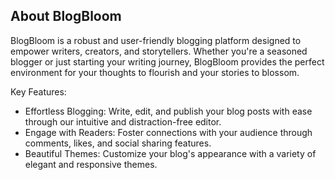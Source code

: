## About BlogBloom

BlogBloom is a robust and user-friendly blogging platform designed to empower writers, creators, and storytellers. Whether you're a seasoned blogger or just starting your writing journey, BlogBloom provides the perfect environment for your thoughts to flourish and your stories to blossom.

Key Features:

- Effortless Blogging: Write, edit, and publish your blog posts with ease through our intuitive and distraction-free editor.
- Engage with Readers: Foster connections with your audience through comments, likes, and social sharing features.
- Beautiful Themes: Customize your blog's appearance with a variety of elegant and responsive themes.

